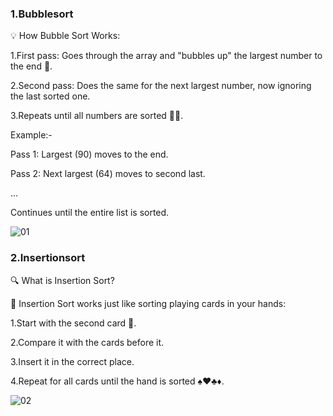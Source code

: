 ### 1.Bubblesort


💡 How Bubble Sort Works:


1.First pass: Goes through the array and "bubbles up" the largest number to the end 🫧.

2.Second pass: Does the same for the next largest number, now ignoring the last sorted one.

3.Repeats until all numbers are sorted 🔄✅.


Example:-


Pass 1: Largest (90) moves to the end.

Pass 2: Next largest (64) moves to second last.

...

Continues until the entire list is sorted.


![01](https://github.com/user-attachments/assets/57ca2792-9a34-4d16-9716-611c1e9f295f)



### 2.Insertionsort


🔍 What is Insertion Sort?


🧠 Insertion Sort works just like sorting playing cards in your hands:

1.Start with the second card 🎴.

2.Compare it with the cards before it.

3.Insert it in the correct place.

4.Repeat for all cards until the hand is sorted ♠️♥️♣️♦️.



![02](https://github.com/user-attachments/assets/f6b4e6a2-e505-45a3-ba89-c1dc6da13b12)
